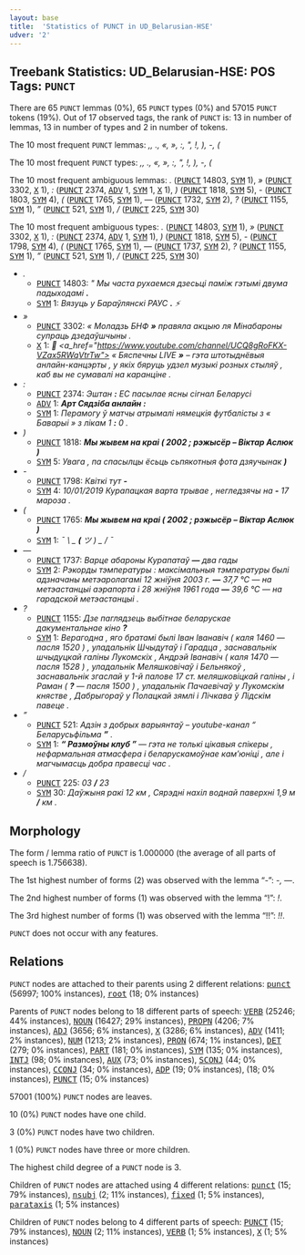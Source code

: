 ```yaml
---
layout: base
title:  'Statistics of PUNCT in UD_Belarusian-HSE'
udver: '2'
---
```


## Treebank Statistics: UD_Belarusian-HSE: POS Tags: `PUNCT`

There are 65 `PUNCT` lemmas (0%), 65 `PUNCT` types (0%) and 57015 `PUNCT` tokens (19%).
Out of 17 observed tags, the rank of `PUNCT` is: 13 in number of lemmas, 13 in number of types and 2 in number of tokens.

The 10 most frequent `PUNCT` lemmas: <em>,, ., «, », :, ", !, ), -, (</em>

The 10 most frequent `PUNCT` types:  <em>,, ., «, », :, ", !, ), -, (</em>

The 10 most frequent ambiguous lemmas: <em>.</em> (<tt><a href="be_hse-pos-PUNCT.html">PUNCT</a></tt> 14803, <tt><a href="be_hse-pos-SYM.html">SYM</a></tt> 1), <em>»</em> (<tt><a href="be_hse-pos-PUNCT.html">PUNCT</a></tt> 3302, <tt><a href="be_hse-pos-X.html">X</a></tt> 1), <em>:</em> (<tt><a href="be_hse-pos-PUNCT.html">PUNCT</a></tt> 2374, <tt><a href="be_hse-pos-ADV.html">ADV</a></tt> 1, <tt><a href="be_hse-pos-SYM.html">SYM</a></tt> 1, <tt><a href="be_hse-pos-X.html">X</a></tt> 1), <em>)</em> (<tt><a href="be_hse-pos-PUNCT.html">PUNCT</a></tt> 1818, <tt><a href="be_hse-pos-SYM.html">SYM</a></tt> 5), <em>-</em> (<tt><a href="be_hse-pos-PUNCT.html">PUNCT</a></tt> 1803, <tt><a href="be_hse-pos-SYM.html">SYM</a></tt> 4), <em>(</em> (<tt><a href="be_hse-pos-PUNCT.html">PUNCT</a></tt> 1765, <tt><a href="be_hse-pos-SYM.html">SYM</a></tt> 1), <em>—</em> (<tt><a href="be_hse-pos-PUNCT.html">PUNCT</a></tt> 1732, <tt><a href="be_hse-pos-SYM.html">SYM</a></tt> 2), <em>?</em> (<tt><a href="be_hse-pos-PUNCT.html">PUNCT</a></tt> 1155, <tt><a href="be_hse-pos-SYM.html">SYM</a></tt> 1), <em>”</em> (<tt><a href="be_hse-pos-PUNCT.html">PUNCT</a></tt> 521, <tt><a href="be_hse-pos-SYM.html">SYM</a></tt> 1), <em>/</em> (<tt><a href="be_hse-pos-PUNCT.html">PUNCT</a></tt> 225, <tt><a href="be_hse-pos-SYM.html">SYM</a></tt> 30)

The 10 most frequent ambiguous types:  <em>.</em> (<tt><a href="be_hse-pos-PUNCT.html">PUNCT</a></tt> 14803, <tt><a href="be_hse-pos-SYM.html">SYM</a></tt> 1), <em>»</em> (<tt><a href="be_hse-pos-PUNCT.html">PUNCT</a></tt> 3302, <tt><a href="be_hse-pos-X.html">X</a></tt> 1), <em>:</em> (<tt><a href="be_hse-pos-PUNCT.html">PUNCT</a></tt> 2374, <tt><a href="be_hse-pos-ADV.html">ADV</a></tt> 1, <tt><a href="be_hse-pos-SYM.html">SYM</a></tt> 1), <em>)</em> (<tt><a href="be_hse-pos-PUNCT.html">PUNCT</a></tt> 1818, <tt><a href="be_hse-pos-SYM.html">SYM</a></tt> 5), <em>-</em> (<tt><a href="be_hse-pos-PUNCT.html">PUNCT</a></tt> 1798, <tt><a href="be_hse-pos-SYM.html">SYM</a></tt> 4), <em>(</em> (<tt><a href="be_hse-pos-PUNCT.html">PUNCT</a></tt> 1765, <tt><a href="be_hse-pos-SYM.html">SYM</a></tt> 1), <em>—</em> (<tt><a href="be_hse-pos-PUNCT.html">PUNCT</a></tt> 1737, <tt><a href="be_hse-pos-SYM.html">SYM</a></tt> 2), <em>?</em> (<tt><a href="be_hse-pos-PUNCT.html">PUNCT</a></tt> 1155, <tt><a href="be_hse-pos-SYM.html">SYM</a></tt> 1), <em>”</em> (<tt><a href="be_hse-pos-PUNCT.html">PUNCT</a></tt> 521, <tt><a href="be_hse-pos-SYM.html">SYM</a></tt> 1), <em>/</em> (<tt><a href="be_hse-pos-PUNCT.html">PUNCT</a></tt> 225, <tt><a href="be_hse-pos-SYM.html">SYM</a></tt> 30)


* <em>.</em>
  * <tt><a href="be_hse-pos-PUNCT.html">PUNCT</a></tt> 14803: <em>" Мы часта рухаемся дзесьці паміж гэтымі двума падыходамі <b>.</b></em>
  * <tt><a href="be_hse-pos-SYM.html">SYM</a></tt> 1: <em>Вязуць у Бараўлянскі РАУС <b>.</b> ⚡</em>
* <em>»</em>
  * <tt><a href="be_hse-pos-PUNCT.html">PUNCT</a></tt> 3302: <em>« Моладзь БНФ <b>»</b> правяла акцыю ля Мінабароны супраць дзедаўшчыны .</em>
  * <tt><a href="be_hse-pos-X.html">X</a></tt> 1: <em>🔹 <a_href="https://www.youtube.com/channel/UCQ8gRoFKX-VZax5RWqVtrTw"> « Бяспечны LIVE <b>»</b> </a> – гэта штотыднёвыя анлайн-канцэрты , у якіх бяруць удзел музыкі розных стыляў , каб вы не сумавалі на каранціне .</em>
* <em>:</em>
  * <tt><a href="be_hse-pos-PUNCT.html">PUNCT</a></tt> 2374: <em>Эштан <b>:</b> ЕС пасылае ясны сігнал Беларусі</em>
  * <tt><a href="be_hse-pos-ADV.html">ADV</a></tt> 1: <em><strong> Арт Сядзіба анлайн <b>:</b> </strong></em>
  * <tt><a href="be_hse-pos-SYM.html">SYM</a></tt> 1: <em>Перамогу ў матчы атрымалі нямецкія футбалісты з « Баварыі » з лікам 1 <b>:</b> 0 .</em>
* <em>)</em>
  * <tt><a href="be_hse-pos-PUNCT.html">PUNCT</a></tt> 1818: <em><strong> Мы жывем на краі ( 2002 ; рэжысёр – Віктар Аслюк <b>)</b> </strong></em>
  * <tt><a href="be_hse-pos-SYM.html">SYM</a></tt> 5: <em>Увага , па спасылцы ёсьць сьпякотныя фота дзяучынак <b>)</b></em>
* <em>-</em>
  * <tt><a href="be_hse-pos-PUNCT.html">PUNCT</a></tt> 1798: <em>Квіткі тут <b>-</b></em>
  * <tt><a href="be_hse-pos-SYM.html">SYM</a></tt> 4: <em>10/01/2019 Курапацкая варта трывае , негледзячы на <b>-</b> 17 мароза .</em>
* <em>(</em>
  * <tt><a href="be_hse-pos-PUNCT.html">PUNCT</a></tt> 1765: <em><strong> Мы жывем на краі <b>(</b> 2002 ; рэжысёр – Віктар Аслюк ) </strong></em>
  * <tt><a href="be_hse-pos-SYM.html">SYM</a></tt> 1: <em>¯ \ _ <b>(</b> ツ ) _ / ¯</em>
* <em>—</em>
  * <tt><a href="be_hse-pos-PUNCT.html">PUNCT</a></tt> 1737: <em>Варце абароны Курапатаў <b>—</b> два гады </strong></em>
  * <tt><a href="be_hse-pos-SYM.html">SYM</a></tt> 2: <em>Рэкорды тэмпературы : максімальныя тэмпературы былі адзначаны метэаролагамі 12 жніўня 2003 г. <b>—</b> 37,7 °C — на метэастанцыі аэрапорта і 28 жніўня 1961 года <b>—</b> 39,6 °C — на гарадской метэастанцыі .</em>
* <em>?</em>
  * <tt><a href="be_hse-pos-PUNCT.html">PUNCT</a></tt> 1155: <em>Дзе паглядзець выбітнае беларускае дакументальнае кіно <b>?</b></em>
  * <tt><a href="be_hse-pos-SYM.html">SYM</a></tt> 1: <em>Верагодна , яго братамі былі Iвaн Іванaвіч ( каля 1460 — пасля 1520 ) , уладальнік Шчыдутаў і Гарадца , заснавальнік шчыдуцкай галіны Лукомскіх , Андрэй Iвaнaвіч ( каля 1470 — пасля 1528 ) , уладальнік Меляшковічаў і Бельнякоў , заснавальнік згаслай y 1-й палове 17 ст. меляшковіцкай галіны , і Paмaн ( <b>?</b> — пасля 1500 ) , уладальнік Пачаевічаў y Лукомскім княстве , Дабрыгораў y Полацкай зямлі і Лічкава ў Лідскім павеце .</em>
* <em>”</em>
  * <tt><a href="be_hse-pos-PUNCT.html">PUNCT</a></tt> 521: <em>Адзін з добрых варыянтаў – youtube-канал “ Беларусьфільма <b>”</b> .</em>
  * <tt><a href="be_hse-pos-SYM.html">SYM</a></tt> 1: <em><strong> “ Размоўны клуб <b>”</b> </strong> — гэта не толькі цікавыя спікеры , нефармальная атмасфера і беларускамоўнае кам’юніці , але і магчымасць добра правесці час .</em>
* <em>/</em>
  * <tt><a href="be_hse-pos-PUNCT.html">PUNCT</a></tt> 225: <em>03 <b>/</b> 23</em>
  * <tt><a href="be_hse-pos-SYM.html">SYM</a></tt> 30: <em>Даўжыня ракі 12 км , Сярэдні нахіл воднай паверхні 1,9 м <b>/</b> км .</em>

## Morphology

The form / lemma ratio of `PUNCT` is 1.000000 (the average of all parts of speech is 1.756638).

The 1st highest number of forms (2) was observed with the lemma “-”: <em>-, —</em>.

The 2nd highest number of forms (1) was observed with the lemma “!”: <em>!</em>.

The 3rd highest number of forms (1) was observed with the lemma “!!”: <em>!!</em>.

`PUNCT` does not occur with any features.


## Relations

`PUNCT` nodes are attached to their parents using 2 different relations: <tt><a href="be_hse-dep-punct.html">punct</a></tt> (56997; 100% instances), <tt><a href="be_hse-dep-root.html">root</a></tt> (18; 0% instances)

Parents of `PUNCT` nodes belong to 18 different parts of speech: <tt><a href="be_hse-pos-VERB.html">VERB</a></tt> (25246; 44% instances), <tt><a href="be_hse-pos-NOUN.html">NOUN</a></tt> (16427; 29% instances), <tt><a href="be_hse-pos-PROPN.html">PROPN</a></tt> (4206; 7% instances), <tt><a href="be_hse-pos-ADJ.html">ADJ</a></tt> (3656; 6% instances), <tt><a href="be_hse-pos-X.html">X</a></tt> (3286; 6% instances), <tt><a href="be_hse-pos-ADV.html">ADV</a></tt> (1411; 2% instances), <tt><a href="be_hse-pos-NUM.html">NUM</a></tt> (1213; 2% instances), <tt><a href="be_hse-pos-PRON.html">PRON</a></tt> (674; 1% instances), <tt><a href="be_hse-pos-DET.html">DET</a></tt> (279; 0% instances), <tt><a href="be_hse-pos-PART.html">PART</a></tt> (181; 0% instances), <tt><a href="be_hse-pos-SYM.html">SYM</a></tt> (135; 0% instances), <tt><a href="be_hse-pos-INTJ.html">INTJ</a></tt> (98; 0% instances), <tt><a href="be_hse-pos-AUX.html">AUX</a></tt> (73; 0% instances), <tt><a href="be_hse-pos-SCONJ.html">SCONJ</a></tt> (44; 0% instances), <tt><a href="be_hse-pos-CCONJ.html">CCONJ</a></tt> (34; 0% instances), <tt><a href="be_hse-pos-ADP.html">ADP</a></tt> (19; 0% instances),  (18; 0% instances), <tt><a href="be_hse-pos-PUNCT.html">PUNCT</a></tt> (15; 0% instances)

57001 (100%) `PUNCT` nodes are leaves.

10 (0%) `PUNCT` nodes have one child.

3 (0%) `PUNCT` nodes have two children.

1 (0%) `PUNCT` nodes have three or more children.

The highest child degree of a `PUNCT` node is 3.

Children of `PUNCT` nodes are attached using 4 different relations: <tt><a href="be_hse-dep-punct.html">punct</a></tt> (15; 79% instances), <tt><a href="be_hse-dep-nsubj.html">nsubj</a></tt> (2; 11% instances), <tt><a href="be_hse-dep-fixed.html">fixed</a></tt> (1; 5% instances), <tt><a href="be_hse-dep-parataxis.html">parataxis</a></tt> (1; 5% instances)

Children of `PUNCT` nodes belong to 4 different parts of speech: <tt><a href="be_hse-pos-PUNCT.html">PUNCT</a></tt> (15; 79% instances), <tt><a href="be_hse-pos-NOUN.html">NOUN</a></tt> (2; 11% instances), <tt><a href="be_hse-pos-VERB.html">VERB</a></tt> (1; 5% instances), <tt><a href="be_hse-pos-X.html">X</a></tt> (1; 5% instances)


